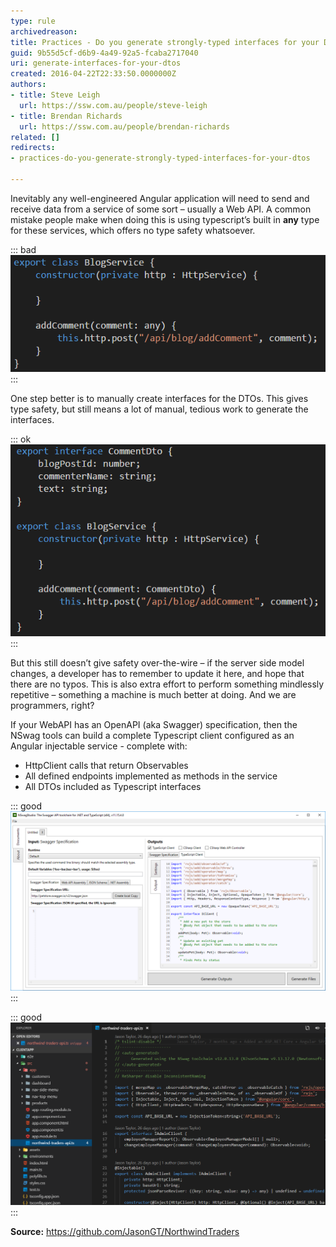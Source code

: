 ```yaml
---
type: rule
archivedreason: 
title: Practices - Do you generate strongly-typed interfaces for your DTOs?
guid: 9b55d5cf-d6b9-4a49-92a5-fcaba2717040
uri: generate-interfaces-for-your-dtos
created: 2016-04-22T22:33:50.0000000Z
authors:
- title: Steve Leigh
  url: https://ssw.com.au/people/steve-leigh
- title: Brendan Richards
  url: https://ssw.com.au/people/brendan-richards
related: []
redirects:
- practices-do-you-generate-strongly-typed-interfaces-for-your-dtos

---
```


Inevitably any well-engineered Angular application will need to send and receive data from a service of some sort – usually a Web API. A common mistake people make when doing this is using typescript’s built in **any** type for these services, which offers no type safety whatsoever.

<!--endintro-->

::: bad  
![Figure: Bad example - The "any" type is used as the DTO for this service. There is no type safety](/rules/generate-interfaces-for-your-dtos/dtogs-bad.png)  
:::

One step better is to manually create interfaces for the DTOs. This gives type safety, but still means a lot of manual, tedious work to generate the interfaces.

::: ok
![Figure: OK example - Manually coded interface ensures any object passed to the service is in the correct format](/rules/generate-interfaces-for-your-dtos/dtogs-ok.png)  
:::

But this still doesn’t give safety over-the-wire – if the server side model changes, a developer has to remember to update it here, and hope that there are no typos. This is also extra effort to perform something mindlessly repetitive – something a machine is much better at doing. And we are programmers, right?

If your WebAPI has an OpenAPI (aka Swagger) specification, then the NSwag tools can build a complete Typescript client configured as an Angular injectable service - complete with: 

* HttpClient calls that return Observables
* All defined endpoints implemented as methods in the service
* All DTOs included as Typescript interfaces

::: good  
![Figure: Good example - NSwag generates the boring work so that you don't have to](/rules/generate-interfaces-for-your-dtos/nswag.png)  
:::

::: good
![Figure: Good example - This client side api-access code from Jason Taylor's NorthwindTraders sample project has been generated by NSwag](/rules/generate-interfaces-for-your-dtos/northwind-client.png)
:::

**Source:** https://github.com/JasonGT/NorthwindTraders

